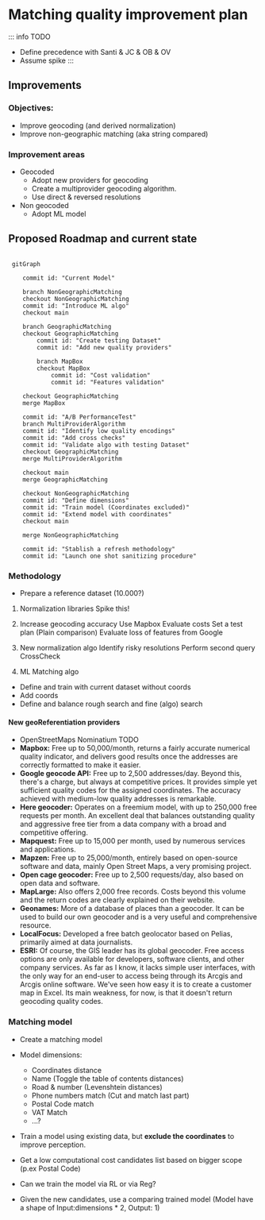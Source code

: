 # Matching quality improvement plan

::: info TODO
- Define precedence with Santi & JC & OB & OV
- Assume spike
:::

## Improvements

### Objectives:
- Improve geocoding (and derived normalization)
- Improve non-geographic matching (aka string compared)

### Improvement areas
- Geocoded
    - Adopt new providers for geocoding
    - Create a multiprovider geocoding algorithm.
    - Use direct & reversed resolutions
- Non geocoded
    - Adopt ML model

## Proposed Roadmap and current state

```mermaid

 gitGraph
       
    commit id: "Current Model"

    branch NonGeographicMatching
    checkout NonGeographicMatching
    commit id: "Introduce ML algo"
    checkout main

    branch GeographicMatching
    checkout GeographicMatching
        commit id: "Create testing Dataset"
        commit id: "Add new quality providers"

        branch MapBox
        checkout MapBox
            commit id: "Cost validation"
            commit id: "Features validation"

    checkout GeographicMatching
    merge MapBox

    commit id: "A/B PerformanceTest"
    branch MultiProviderAlgorithm
    commit id: "Identify low quality encodings"
    commit id: "Add cross checks"
    commit id: "Validate algo with testing Dataset"
    checkout GeographicMatching
    merge MultiProviderAlgorithm

    checkout main
    merge GeographicMatching

    checkout NonGeographicMatching
    commit id: "Define dimensions"
    commit id: "Train model (Coordinates excluded)"
    commit id: "Extend model with coordinates"
    checkout main

    merge NonGeographicMatching

    commit id: "Stablish a refresh methodology"
    commit id: "Launch one shot sanitizing procedure"

```

### Methodology

- Prepare a reference dataset (10.000?)

1. Normalization libraries
Spike this!

2. Increase geocoding accuracy
Use Mapbox
Evaluate costs
Set a test plan (Plain comparison)
Evaluate loss of features from Google

3. New normalization algo
Identify risky resolutions
Perform second query
CrossCheck

4. ML Matching algo
- Define and train with current dataset without coords
- Add coords
- Define and balance rough search and fine (algo) search


#### New geoReferentiation providers

- OpenStreetMaps Nominatium TODO
- **Mapbox:** Free up to 50,000/month, returns a fairly accurate numerical quality indicator, and delivers good results once the addresses are correctly formatted to make it easier.
- **Google geocode API:** Free up to 2,500 addresses/day. Beyond this, there's a charge, but always at competitive prices. It provides simple yet sufficient quality codes for the assigned coordinates. The accuracy achieved with medium-low quality addresses is remarkable.
- **Here geocoder:** Operates on a freemium model, with up to 250,000 free requests per month. An excellent deal that balances outstanding quality and aggressive free tier from a data company with a broad and competitive offering.
- **Mapquest:** Free up to 15,000 per month, used by numerous services and applications.
- **Mapzen:** Free up to 25,000/month, entirely based on open-source software and data, mainly Open Street Maps, a very promising project.
- **Open cage geocoder:** Free up to 2,500 requests/day, also based on open data and software.
- **MapLarge:** Also offers 2,000 free records. Costs beyond this volume and the return codes are clearly explained on their website.
- **Geonames:** More of a database of places than a geocoder. It can be used to build our own geocoder and is a very useful and comprehensive resource.
- **LocalFocus:** Developed a free batch geolocator based on Pelias, primarily aimed at data journalists.
- **ESRI:** Of course, the GIS leader has its global geocoder. Free access options are only available for developers, software clients, and other company services. As far as I know, it lacks simple user interfaces, with the only way for an end-user to access being through its Arcgis and Arcgis online software. We've seen how easy it is to create a customer map in Excel. Its main weakness, for now, is that it doesn't return geocoding quality codes.


### Matching model

- Create a matching model
- Model dimensions:
    - Coordinates distance
    - Name (Toggle the table of contents distances)
    - Road & number (Levenshtein distances)
    - Phone numbers match (Cut and match last part)
    - Postal Code match
    - VAT Match
    - ...?
- Train a model using existing data, but **exclude the coordinates** to improve perception.

- Get a low computational cost candidates list based on bigger scope (p.ex Postal Code)
- Can we train the model via RL or via Reg?
- Given the new candidates, use a comparing trained model (Model have a shape of Input:dimensions * 2, Output: 1)


